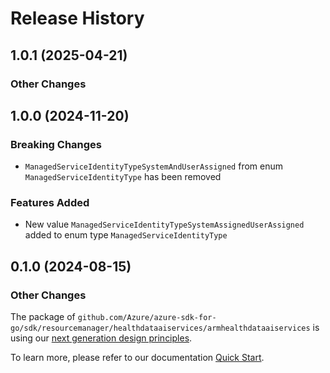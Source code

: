 # Release History

## 1.0.1 (2025-04-21)
### Other Changes


## 1.0.0 (2024-11-20)
### Breaking Changes

- `ManagedServiceIdentityTypeSystemAndUserAssigned` from enum `ManagedServiceIdentityType` has been removed

### Features Added

- New value `ManagedServiceIdentityTypeSystemAssignedUserAssigned` added to enum type `ManagedServiceIdentityType`


## 0.1.0 (2024-08-15)
### Other Changes

The package of `github.com/Azure/azure-sdk-for-go/sdk/resourcemanager/healthdataaiservices/armhealthdataaiservices` is using our [next generation design principles](https://azure.github.io/azure-sdk/general_introduction.html).

To learn more, please refer to our documentation [Quick Start](https://aka.ms/azsdk/go/mgmt).